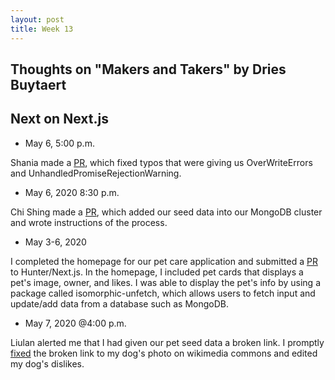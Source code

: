 ```yaml
---
layout: post
title: Week 13
---
```


Thoughts on "Makers and Takers" by Dries Buytaert
---

Next on Next.js
---
- May 6, 5:00 p.m.

Shania made a [PR](https://github.com/hunter-college-ossd-spr-2020/next.js/pull/19), which fixed typos that were giving us OverWriteErrors and UnhandledPromiseRejectionWarning.

- May 6, 2020 8:30 p.m.

Chi Shing made a [PR](https://github.com/hunter-college-ossd-spr-2020/next.js/pull/20), which added our seed data into our MongoDB cluster and wrote instructions of the process.

- May 3-6, 2020

I completed the homepage for our pet care application and submitted a [PR](https://github.com/hunter-college-ossd-spr-2020/next.js/pull/22) to Hunter/Next.js. In the homepage, I included pet cards that displays a pet's image, owner, and likes. I was able to display the pet's info by using a package called isomorphic-unfetch, which allows users to fetch input and update/add data from a database such as MongoDB.

- May 7, 2020 @4:00 p.m.

Liulan alerted me that I had given our pet seed data a broken link. I promptly [fixed](https://github.com/hunter-college-ossd-spr-2020/next.js/pull/23) the broken link to my dog's photo on wikimedia commons and edited my dog's dislikes.
